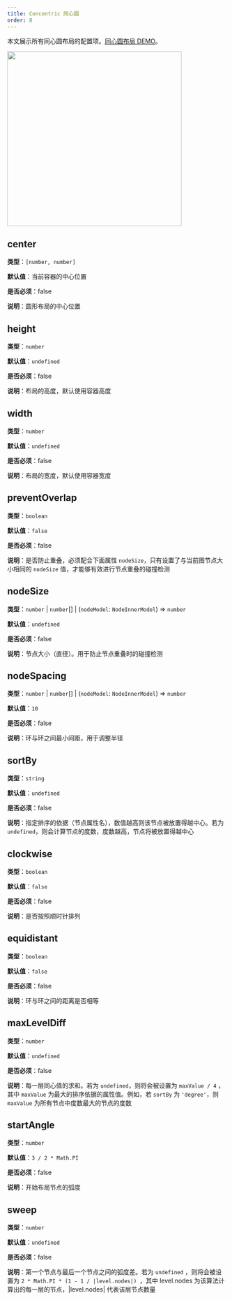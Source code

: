 ```yaml
---
title: Concentric 同心圆
order: 8
---
```


本文展示所有同心圆布局的配置项。[同心圆布局 DEMO](/zh/examples/net/concentricLayout/#basicConcentric)。

<img src="https://mdn.alipayobjects.com/huamei_qa8qxu/afts/img/A*KXunQKOLCSAAAAAAAAAAAAAADmJ7AQ/original" width=400 />

## center

**类型**：`[number, number]`

**默认值**：当前容器的中心位置

**是否必须**：false

**说明**：圆形布局的中心位置

## height

**类型**：`number`

**默认值**：`undefined`

**是否必须**：false

**说明**：布局的高度，默认使用容器高度

## width

**类型**：`number`

**默认值**：`undefined`

**是否必须**：false

**说明**：布局的宽度，默认使用容器宽度

## preventOverlap

**类型**：`boolean`

**默认值**：`false`

**是否必须**：false

**说明**：是否防止重叠，必须配合下面属性 `nodeSize`，只有设置了与当前图节点大小相同的 `nodeSize` 值，才能够有效进行节点重叠的碰撞检测

## nodeSize

**类型**：`number` \| `number`[] \| (`nodeModel`: `NodeInnerModel`) => `number`

**默认值**：`undefined`

**是否必须**：false

**说明**：节点大小（直径）。用于防止节点重叠时的碰撞检测

## nodeSpacing

**类型**：`number` \| `number`[] \| (`nodeModel`: `NodeInnerModel`) => `number`

**默认值**：`10`

**是否必须**：false

**说明**：环与环之间最小间距，用于调整半径

## sortBy

**类型**：`string`

**默认值**：`undefined`

**是否必须**：false

**说明**：指定排序的依据（节点属性名），数值越高则该节点被放置得越中心。若为 `undefined`，则会计算节点的度数，度数越高，节点将被放置得越中心

## clockwise

**类型**：`boolean`

**默认值**：`false`

**是否必须**：false

**说明**：是否按照顺时针排列

## equidistant

**类型**：`boolean`

**默认值**：`false`

**是否必须**：false

**说明**：环与环之间的距离是否相等

## maxLevelDiff

**类型**：`number`

**默认值**：`undefined`

**是否必须**：false

**说明**：每一层同心值的求和。若为 `undefined`，则将会被设置为 `maxValue / 4` ，其中 `maxValue` 为最大的排序依据的属性值。例如，若 `sortBy` 为 `'degree'`，则 `maxValue` 为所有节点中度数最大的节点的度数

## startAngle

**类型**：`number`

**默认值**：`3 / 2 * Math.PI`

**是否必须**：false

**说明**：开始布局节点的弧度

## sweep

**类型**：`number`

**默认值**：`undefined`

**是否必须**：false

**说明**：第一个节点与最后一个节点之间的弧度差。若为 `undefined` ，则将会被设置为 `2 * Math.PI * (1 - 1 / |level.nodes|) `，其中 level.nodes 为该算法计算出的每一层的节点，|level.nodes| 代表该层节点数量

